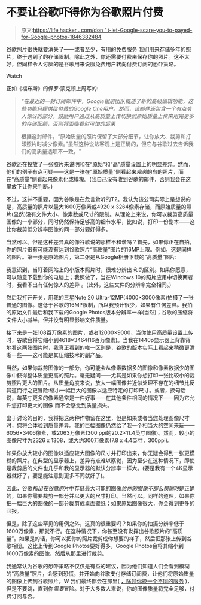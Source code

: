 # 不要让谷歌吓得你为谷歌照片付费

> 原文:[https://life hacker . com/don ' t-let-Google-scare-you-to-payed-for-Google-photos-1846382484](https://lifehacker.com/dont-let-google-scare-you-into-paying-for-google-photos-1846382484)

谷歌照片很快就要消失了——或者至少，有用的免费服务 我们用来存储多年的照片，终于遇到了的存储限制。除此之外，你还需要付费来保存你的照片。这不太好，但同样令人讨厌的是谷歌用来说服免费用户转向付费订阅的恐吓策略。

Watch

正如《福布斯》的保罗·蒙克顿上周写的:

> *“在最近的一封订阅邮件中，Google相册团队概述了新的高级编辑功能，这些功能只提供给付费的Google One用户。然而，该邮件还包含一个有点令人惊讶的部分，鼓励用户通过从高质量上传切换到原始质量上传来用完更多的存储配额，否则将面临看似可怕的后果*
> 
> 根据这封邮件，“原始质量的照片保留了大部分细节，让你放大、裁剪和打印照片时减少像素。”虽然这种说法客观上是正确的，但它与谷歌过去告诉我们的高质量选项不一致。"

谷歌还在投放了一张照片来说明和在“原始”和“高”质量设置上的明显差异。然而，他们的例子有点可疑——这是一张在“原始质量”侧看起来*完美*的鸟的照片，而在“高质量”侧看起来像素化或模糊。(我自己没有收到谷歌的邮件，否则我会在这里放下让你来判断。)

不过，这并不重要，因为谷歌是在危言耸听的T2。我认为该公司实际上是想说的是，高质量的照片以最大1600万像素或4920 x 3264像素存储，而原始质量的照片(显然)没有文件大小、像素数或尺寸的限制。从理论上来说，你可以裁剪高质量图像的一小部分，同时仍然保持足够高的细节水平，比如说，打印一份副本——这比你裁剪低分辨率图像的同一部分要好得多。

当然可以。但是这种差异真的像谷歌说的那样不和谐吗？首先，如果你正在自拍，你的照片很有可能没有达到谷歌照片“高质量”图片的16MP上限。例如，这是同样的图片。第一张是原始图片，第二张是从Google相册下载的“高质量”图片:

我意识到，当盯着网站上的小版本照片时，很难分辨出 和的区别。如果你愿意，可以随意下载到你的电脑上；我照做了，当在Windows 10的照片应用中切换两者时，我看不出有任何惊人的差异 。(此外，这些文件的分辨率完全相同。)

然后我打开开关，用我的三星Note 20 Ultra-12MP(4000×3000像素)拍摄了一张普通的图像。这低于谷歌的16MP限制，所以我预计很少，如果有任何差异。我拍的原始文件最后和我下载的Google Photos版本分辨率一样(当然)；谷歌的压缩将文件大小减半，但并没有明显影响文件质量。

接下来是一张108百万像素的图片，或者12000×9000，当你使用高质量设置上传时，谷歌会将它缩小到4618×3464(16百万像素)。当我在1440p显示器上背靠背地看这两张图片时，我真正看到的唯一区别是，谷歌的版本实际上看起来稍微更清晰一些——这可能是其压缩技术的副产品。

当然，如果你裁剪图像的一部分，你可能会从像素数据多的图像和像素数据少的图像中获得整体质量更高的照片。毫无疑问——尤其是如果你想打印一张比较小的裁剪照片更大的图片。从质量角度来说，放大一幅图像并近似处理不存在的细节比反其道而行之更冒险:缩小一幅巨大的图像以适应特定的打印尺寸。或者，换句话说，每英寸更多的像素通常是一件好事——在其他条件相同的情况下——因为它允许您打印更大的图像 而不会感觉到质量损失。

出于讨论的目的，我将把这两种作物留在这里，但是如果或者当您处理图像尺寸时，您将会体验到质量差异。我的巨幅图像仍然给了我一个相当大的空间来玩——6056×3406像素，或2063万像素(300 ppi的20.2×11.4英寸图像)。然而，较小的图像尺寸为2326 x 1308，或大约300万像素(7.8 x 4.4英寸，300ppi)。

如果你放大较小的图像以适应较大图像的尺寸并打印出来，你无疑会得到一张更模糊的照片。在典型的显示器上，差异有点难以察觉，因为至少在这种情况下，即使是裁剪后的文件也几乎和我的显示器的默认分辨率一样大。(要是我有一个4K显示器就好了，要是能注意到更多不同就好了)。

因此，谷歌*指出在谷歌照片*中存储最大可能的图像*给你的图像不那么模糊时*是正确的，如果你需要裁剪一部分并以更大的尺寸打印。当然可以。同样的道理，如果你把一幅巨大的图像的一部分裁剪成桌面壁纸；如果原始图像很大，你会得到更多的回报。

但是，除了这些罕见的用例之外，这真的很重要吗？如果你的拍摄分辨率低于1600万像素，那就不行。在这种情况下，你甚至没有发挥出谷歌照片的“高质量”。如果是的话，你可以把你的照片裁剪成你想要的样子，然后把那张上传到谷歌相册。这比上传到Google Photos要好得多，Google Photos会将其缩小到1600万像素的图像，然后从那里进行裁剪。

我通常认为谷歌的恐吓策略不仅仅是有益的建议，因为他们知道人们会看到模糊的“高质量”照片，会感到恐慌，并开始向谷歌支付存储订阅费，让他们将原始质量的图像上传到谷歌照片。W 我们最终都会在那里( [，除非你换一个不同的服务](https://lifehacker.com/how-to-manage-your-google-photos-or-move-them-somewhere-1845657549) )，但是不要跳，直到你*需要*冒险。对于大多数人来说，你的图像质量将完全足够，付费订阅与否。